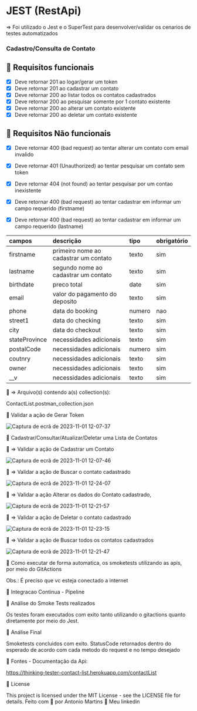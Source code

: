 # JEST (RestApi)
=> Foi utilizado o Jest e o SuperTest para desenvolver/validar os cenarios de testes automatizados

### Cadastro/Consulta de Contato
## 🔖 Requisitos funcionais
- [X] Deve retornar 201 ao logar/gerar um token 
- [X] Deve retornar 201 ao cadastrar um contato
- [X] Deve retornar 200 ao listar todos os contatos cadastrados
- [X] Deve retornar 200 ao pesquisar somente por 1 contato existente
- [X] Deve retornar 200 ao alterar um contato existente
- [X] Deve retornar 200 ao deletar um contato existente

## 🔖 Requisitos Não funcionais
- [X] Deve retornar 400 (bad request) ao tentar alterar um contato com email invalido
- [X] Deve retornar 401 (Unauthorized) ao tentar pesquisar um contato sem token
- [X] Deve retornar 404 (not found) ao tentar pesquisar por um contao inexistente
- [X] Deve retornar 400 (bad request) ao tentar cadastrar em informar um campo requerido (firstname)
- [X] Deve retornar 400 (bad request) ao tentar cadastrar em informar um campo requerido (lastname)


| campos             | descrição                              | tipo     | obrigatório |
| :----------------- | :------------------------------------- | :------- | :---------- |
| firstname          | primeiro nome ao cadastrar um contato  | texto    | sim         |
| lastname           | segundo nome ao cadastrar um contato   | texto    | sim         |
| birthdate          | preco total                            | date     | sim         |
| email              | valor do pagamento do deposito         | texto    | sim         |
| phone              | data do booking                        | numero   | nao         |
| street1            | data do checking                       | texto    | sim         |
| city               | data do checkout                       | texto    | sim         |
| stateProvince      | necessidades adicionais                | texto    | sim         |
| postalCode         | necessidades adicionais                | numero   | sim         |
| coutnry            | necessidades adicionais                | texto    | sim         |
| owner              | necessidades adicionais                | texto    | sim         |
| __v                | necessidades adicionais                | texto    | sim         |


🔖 => Arquivo(s) contendo a(s) collection(s):

ContactList.postman_collection.json

🚀 Validar a ação de Gerar Token

![Captura de ecrã de 2023-11-01 12-07-37](https://github.com/antoniogmartins/Services/assets/35534493/68e7e466-e9ca-47cc-aa96-61fd3466618e)

🚀 Cadastrar/Consultar/Atualizar/Deletar uma Lista de Contatos

🔖 => Validar a ação de Cadastrar um Contato

![Captura de ecrã de 2023-11-01 12-07-46](https://github.com/antoniogmartins/Services/assets/35534493/ac6d1581-322a-4431-9fd1-eb5faf237472)

🔖 => Validar a ação de Buscar o contato cadastrado

![Captura de ecrã de 2023-11-01 12-24-07](https://github.com/antoniogmartins/Services/assets/35534493/89312602-2c40-4d0a-a63b-b46b91260a31)

🔖 => Validar a ação Alterar os dados do Contato cadastrado,

![Captura de ecrã de 2023-11-01 12-21-57](https://github.com/antoniogmartins/Services/assets/35534493/c975b9d2-cb4b-459a-893f-63e30f474e4d)

🔖 => Validar a ação de Deletar o contato cadastrado

![Captura de ecrã de 2023-11-01 12-23-15](https://github.com/antoniogmartins/Services/assets/35534493/e44c114f-b803-432e-9d03-5fcb574af3ab)

🔖 => Validar a ação de Buscar todos os contatos cadastrados

![Captura de ecrã de 2023-11-01 12-21-47](https://github.com/antoniogmartins/Services/assets/35534493/5c4ae2e6-08c4-434a-917c-ce1b3d3f9a1d)

🚀 Como executar de forma automatica, os smoketests utilizando as apis, por meio do GitActions

Obs.: É preciso que vc esteja conectado a internet

🚀 Integracao Continua - Pipeline


🚀 Análise do Smoke Tests realizados

Os testes foram executados com exito tanto utilizando o gitactions quanto diretamente por meio do Jest.

🚀 Análise Final

Smoketests concluidos com exito. StatusCode retornados dentro do esperado de acordo com cada metodo do request e no tempo desejado

🚀 Fontes - Documentação da Api:

https://thinking-tester-contact-list.herokuapp.com/contactList

📝 License

This project is licensed under the MIT License - see the LICENSE file for details.
Feito com 💜  por Antonio Martins 👋   Meu linkedin

